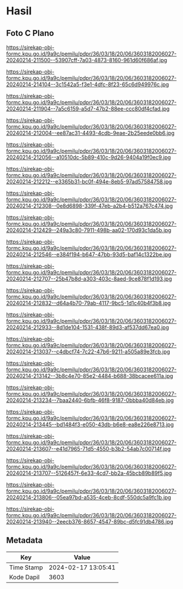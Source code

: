 # Hasil

## Foto C Plano

https://sirekap-obj-formc.kpu.go.id/9a9c/pemilu/pdpr/36/03/18/20/06/3603182006027-20240214-211500--53907cff-7a03-4873-8160-961d60f686af.jpg

https://sirekap-obj-formc.kpu.go.id/9a9c/pemilu/pdpr/36/03/18/20/06/3603182006027-20240214-214104--3c1542a5-f3e1-4dfc-8f23-65c6d949976c.jpg

https://sirekap-obj-formc.kpu.go.id/9a9c/pemilu/pdpr/36/03/18/20/06/3603182006027-20240214-211904--7a5c6159-a5d7-47b2-88ee-ccc80df4cfad.jpg

https://sirekap-obj-formc.kpu.go.id/9a9c/pemilu/pdpr/36/03/18/20/06/3603182006027-20240214-212004--ee87ac31-4493-4cdb-9eae-2b25eede0bb6.jpg

https://sirekap-obj-formc.kpu.go.id/9a9c/pemilu/pdpr/36/03/18/20/06/3603182006027-20240214-212056--a10510dc-5b89-410c-9d26-9404a19f0ec9.jpg

https://sirekap-obj-formc.kpu.go.id/9a9c/pemilu/pdpr/36/03/18/20/06/3603182006027-20240214-212212--e3365b31-bc0f-494e-8eb5-97ad57584758.jpg

https://sirekap-obj-formc.kpu.go.id/9a9c/pemilu/pdpr/36/03/18/20/06/3603182006027-20240214-212308--0e8d6898-339f-47eb-a2b4-b512a767c474.jpg

https://sirekap-obj-formc.kpu.go.id/9a9c/pemilu/pdpr/36/03/18/20/06/3603182006027-20240214-212429--249a3c80-7911-498b-aa02-170d93c1da5b.jpg

https://sirekap-obj-formc.kpu.go.id/9a9c/pemilu/pdpr/36/03/18/20/06/3603182006027-20240214-212546--e384f194-b647-47bb-93d5-baf14c1322be.jpg

https://sirekap-obj-formc.kpu.go.id/9a9c/pemilu/pdpr/36/03/18/20/06/3603182006027-20240214-212707--25b47b8d-a303-403c-8aed-9ce878f1d193.jpg

https://sirekap-obj-formc.kpu.go.id/9a9c/pemilu/pdpr/36/03/18/20/06/3603182006027-20240214-212832--d64a4b70-79ab-4117-9bc5-1d1c40b4f3b8.jpg

https://sirekap-obj-formc.kpu.go.id/9a9c/pemilu/pdpr/36/03/18/20/06/3603182006027-20240214-212933--8d1de104-1531-438f-89d3-af537dd67ea0.jpg

https://sirekap-obj-formc.kpu.go.id/9a9c/pemilu/pdpr/36/03/18/20/06/3603182006027-20240214-213037--c4dbcf74-7c22-47b6-9211-a505a89e3fcb.jpg

https://sirekap-obj-formc.kpu.go.id/9a9c/pemilu/pdpr/36/03/18/20/06/3603182006027-20240214-213142--3b8c4e70-85e2-4484-b688-38bcacee611a.jpg

https://sirekap-obj-formc.kpu.go.id/9a9c/pemilu/pdpr/36/03/18/20/06/3603182006027-20240214-213234--7baa2440-6bfb-46f8-9187-0bbba40d84eb.jpg

https://sirekap-obj-formc.kpu.go.id/9a9c/pemilu/pdpr/36/03/18/20/06/3603182006027-20240214-213445--bd1484f3-e050-43db-b6e8-ea8e226e8713.jpg

https://sirekap-obj-formc.kpu.go.id/9a9c/pemilu/pdpr/36/03/18/20/06/3603182006027-20240214-213607--e41d7965-71d5-4550-b3b2-54ab7c00714f.jpg

https://sirekap-obj-formc.kpu.go.id/9a9c/pemilu/pdpr/36/03/18/20/06/3603182006027-20240214-213707--5126457f-6e33-4cd7-bb2a-45bcb89b89f5.jpg

https://sirekap-obj-formc.kpu.go.id/9a9c/pemilu/pdpr/36/03/18/20/06/3603182006027-20240214-213806--05ea97bd-a535-4ceb-8cdf-550dc5a9fc1b.jpg

https://sirekap-obj-formc.kpu.go.id/9a9c/pemilu/pdpr/36/03/18/20/06/3603182006027-20240214-213940--2eecb376-8657-4547-89bc-d5fc91db4786.jpg


## Metadata

| Key        | Value               |
| ---------- | ------------------- |
| Time Stamp | 2024-02-17 13:05:41 |
| Kode Dapil | 3603                |



